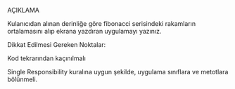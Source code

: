 AÇIKLAMA

Kulanıcıdan alınan derinliğe göre fibonacci serisindeki rakamların ortalamasını alıp ekrana yazdıran uygulamayı yazınız.

Dikkat Edilmesi Gereken Noktalar:

Kod tekrarından kaçınılmalı

Single Responsibility kuralına uygun şekilde, uygulama sınıflara ve metotlara bölünmeli.

